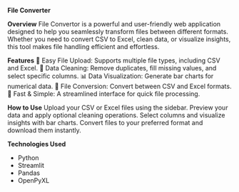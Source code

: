 **File Converter**

**Overview**
File Convertor is a powerful and user-friendly web application designed to help you seamlessly transform files between different formats. Whether you need to convert CSV to Excel, clean data, or visualize insights, this tool makes file handling efficient and effortless.

**Features**
📂 Easy File Upload: Supports multiple file types, including CSV and Excel.
🧹 Data Cleaning: Remove duplicates, fill missing values, and select specific columns.
📊 Data Visualization: Generate bar charts for numerical data.
🔄 File Conversion: Convert between CSV and Excel formats.
🚀 Fast & Simple: A streamlined interface for quick file processing.

**How to Use**
Upload your CSV or Excel files using the sidebar.
Preview your data and apply optional cleaning operations.
Select columns and visualize insights with bar charts.
Convert files to your preferred format and download them instantly.

**Technologies Used**
- Python
- Streamlit
- Pandas
- OpenPyXL
